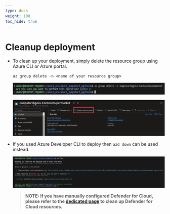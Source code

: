 ```yaml
---
type: docs
weight: 100
toc_hide: true
---
```


# Cleanup deployment

- To clean up your deployment, simply delete the resource group using Azure CLI or Azure portal.

  ```shell
  az group delete -n <name of your resource group>
  ```

  ![Screenshot showing az group delete](./img/az_group_delete.png)

  ![Screenshot showing group delete from Azure portal](./img/portal_delete.png)

- If you used Azure Developer CLI to deploy then ```azd down``` can be used instead.

  ![Screenshot showing azd down](./img/azd_down.png)

  > **NOTE: If you have manually configured Defender for Cloud, please refer to the [dedicated page](https://github.com/microsoft/azure_arc/blob/jumpstart_ag/docs/azure_jumpstart_ag/contoso_supermarket/arc_servers/_index.md) to clean up Defender for Cloud resources.**
